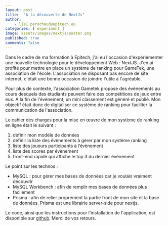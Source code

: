 ```yaml
---
layout: post
title:  "A la découverte de NextJs"
author:
    - lia1.perochaud@epitech.eu
categories: [ experiment ]
image: assets/images/nextjs/poster.png
published: true
comments: false
---
```


Dans le cadre de ma formation à Epitech, j'ai eu l'occasion d'expériementer une nouvelle technologie pour le développement Web : NextJS. J'en ai profité pour mettre en place un système de ranking pour GameTek, une association de l'école. L'association ne disposant pas encore de site internet, c'était une bonne occasion de joindre l'utile à l'agréable.

Pour plus de contexte, l'association Gametek propose des évènements au cours desquels des étudiants peuvent faire des compétitions de jeux entre eux. A la fin de l'évènement, un mini classement est généré et publié. Mon objectif était donc de digitaliser ce système de ranking pour faciliter la communication de l'association.

Le cahier des charges pour la mise en &oelig;uvre de mon système de ranking en ligne était le suivant :
1. définir mon modèle de données
2. définir la liste des évènements à gérer par mon système ranking
3. liste des joueurs participants à l’évènement
4. liste des scores par évènement
5. front-end rapide qui affiche le top 3 du dernier événement

Le point sur les technos :
- MySQL : pour gérer mes bases de données car je voulais vraiment découvrir
- MySQL Workbench : afin de remplir mes bases de données plus facilement
- Prisma : afin de relier proprement la partie front de mon site et la base de données. Prisma est une librairie server-side pour nextjs.

Le code, ainsi que les instructions pour l'installation de l'application, est disponible sur [github][1]. Merci de vos retours.

[1]: https://github.com/Epitech-Lyon/Discover_mysql

